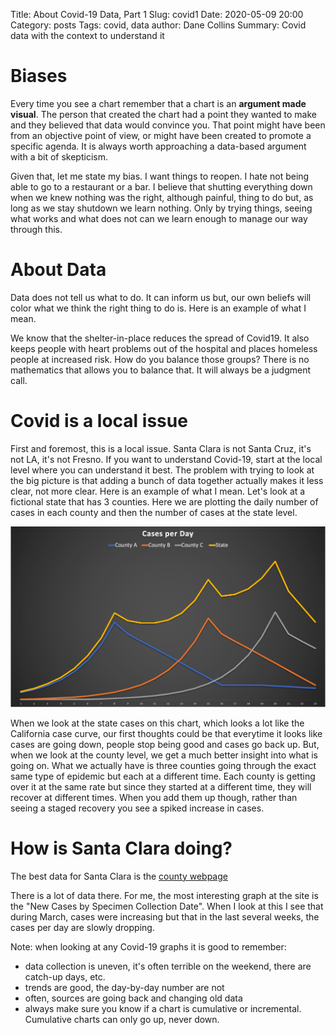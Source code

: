 Title: About Covid-19 Data, Part 1
Slug: covid1
Date: 2020-05-09 20:00
Category: posts
Tags: covid, data
author: Dane Collins
Summary: Covid data with the context to understand it

# Biases

Every time you see a chart remember that a chart is an __argument made visual__.
The person that created the chart had a point they wanted to make and
they believed that data would convince you.  That point might have been from an objective point of view, or might have been created
to promote a specific agenda. It is always worth approaching a data-based
argument with a bit of skepticism.

Given that, let me state my bias. I want things to reopen.  I hate not being able to go to
a restaurant or a bar. I believe that shutting everything down when we knew nothing was the right,
although painful, thing to do but, as long as we stay shutdown we learn nothing.  Only by trying things, seeing what works and what does not can we learn enough to manage our way through this.

# About Data

Data does not tell us what to do. It can inform us but, our own beliefs will color what we think the
right thing to do is.  Here is an example of what I mean.

We know that the shelter-in-place reduces the spread of Covid19.  It also keeps people with heart problems out of the hospital and places homeless people at increased risk. How do you balance those
groups?  There is no mathematics that allows you to balance that.  It will always be a judgment call.

# Covid is a local issue

First and foremost, this is a local issue.  Santa Clara is not Santa Cruz, it's not LA, it's not 
Fresno.  If you want to understand Covid-19, start at the local level where you can understand it
best.  The problem with trying to look at the big picture is that adding a bunch of data together
actually makes it less clear, not more clear.  Here is an example of what I mean.  Let's look at
a fictional state that has 3 counties.  Here we are plotting the daily number of cases in each county
and then the number of cases at the state level.

<p><img alt="Cases Per Day" src="images/case_per_day.png" width="800"></p>

When we look at the state cases on this chart, which looks a lot like the California case curve, 
our first thoughts could be that everytime it looks like cases are going down, people stop being
good and cases go back up.  But, when we look at the county level, we get a much better insight
into what is going on.  What we actually have is three counties going through the exact same
type of epidemic but each at a different time.  Each county is getting over it at the same rate
but since they started at a different time, they will recover at different times.  When you add 
them up though, rather than seeing a staged recovery you see a spiked increase in cases.


# How is Santa Clara doing?

The best data for Santa Clara is the [county webpage](https://www.sccgov.org/sites/covid19/Pages/dashboard.aspx)

There is a lot of data there. For me, the most interesting graph at the site is the "New Cases by
Specimen Collection Date". When I look at this I see that during March, cases were increasing but
that in the last several weeks, the cases per day are slowly dropping.

Note: when looking at any Covid-19 graphs it is good to remember:

* data collection is uneven, it's often terrible on the weekend, there are catch-up days, etc.
* trends are good, the day-by-day number are not
* often, sources are going back and changing old data
* always make sure you know if a chart is cumulative or incremental. Cumulative charts can only go up, never down.
